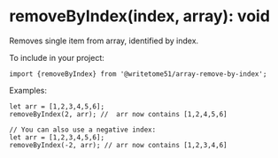 # removeByIndex(index, array): void

Removes single item from array, identified by index.

To include in your project:

`import {removeByIndex} from '@writetome51/array-remove-by-index';`

Examples:
```
let arr = [1,2,3,4,5,6];
removeByIndex(2, arr); //  arr now contains [1,2,4,5,6]

// You can also use a negative index:
let arr = [1,2,3,4,5,6];
removeByIndex(-2, arr); // arr now contains [1,2,3,4,6]
```